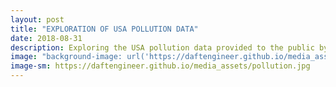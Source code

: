 ```yaml
---
layout: post
title: "EXPLORATION OF USA POLLUTION DATA"
date: 2018-08-31
description: Exploring the USA pollution data provided to the public by EPA
image: "background-image: url('https://daftengineer.github.io/media_assets/pollution.jpg');"
image-sm: https://daftengineer.github.io/media_assets/pollution.jpg
---
```


<div style="color:black;"><p></p>
<p style="text-align:justify;"></p>
</div>
